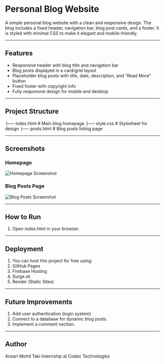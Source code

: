 # Personal Blog Website  

A simple personal blog website with a clean and responsive design. The blog includes a fixed header, navigation bar, blog post cards, and a footer. It is styled with minimal CSS to make it elegant and mobile-friendly.  

---

## Features  
- Responsive header with blog title and navigation bar  
- Blog posts displayed in a card/grid layout  
- Placeholder blog posts with title, date, description, and "Read More" button  
- Fixed footer with copyright info  
- Fully responsive design for mobile and desktop  

---

## Project Structure  

├── index.html # Main blog homepage
├── style.css # Stylesheet for design
├── posts.html # Blog posts listing page

---

## Screenshots  

### Homepage  
![Homepage Screenshot](screenshots/homepage.png)  

### Blog Posts Page  
![Blog Posts Screenshot](screenshots/posts.png)   

---

## How to Run  
1. Open index.html in your browser.

---

## Deployment

1. You can host this project for free using:
2. GitHub Pages
3. Firebase Hosting
4. Surge.sh
5. Render (Static Sites)

---

## Future Improvements

1. Add user authentication (login system).
2. Connect to a database for dynamic blog posts.
3. Implement a comment section.

---

## Author

Ansari Mohd Taki
Internship at Codec Technologies
